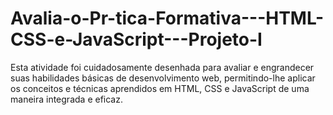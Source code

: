 # Avalia-o-Pr-tica-Formativa---HTML-CSS-e-JavaScript---Projeto-I
Esta atividade foi cuidadosamente desenhada para avaliar e engrandecer suas habilidades básicas de desenvolvimento web, permitindo-lhe aplicar os conceitos e técnicas aprendidos em HTML, CSS e JavaScript de uma maneira integrada e eficaz.
